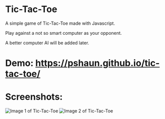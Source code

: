 # Tic-Tac-Toe
A simple game of Tic-Tac-Toe made with Javascript.

Play against a not so smart computer as your opponent. 

A better computer AI will be added later.

# Demo: https://pshaun.github.io/tic-tac-toe/

# Screenshots: 
![Image 1 of Tic-Tac-Toe](https://i.imgur.com/LOPDGEX.png)
![Image 2 of Tic-Tac-Toe](https://i.imgur.com/PCpljo1.png)



